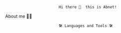                             Hi there 👋  this is Abnet!

About me 👨‍💻



                            🛠️ Languages and Tools 🛠️
